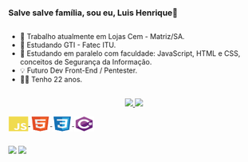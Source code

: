 ### Salve salve família, sou eu, Luis Henrique👋
##

- 🔭 Trabalho atualmente em Lojas Cem - Matriz/SA.
- 🌱 Estudando GTI - Fatec ITU.
- 🌱 Estudando em paralelo com faculdade: JavaScript, HTML e CSS, conceitos de Segurança da Informação.
- 💡 Futuro Dev Front-End / Pentester.
- 🙋‍♂️ Tenho 22 anos.

##

<div align="center">
  <a href="https://github.com/LuisHSilvaJS">
  <img height="160em" src="https://github-readme-stats.vercel.app/api?username=LuisHSilvaJS&show_icons=true&theme=gruvbox&include_all_commits=true&count_private=true"/>
  <img height="160em" src="https://github-readme-stats.vercel.app/api/top-langs/?username=LuisHSilvaJS&layout=compact&langs_count=7&theme=gruvbox"/>
</div>
  <div style="display: inline_block"><br>
  <img align="center" alt="Luis-Js" height="30" width="40" src="https://raw.githubusercontent.com/devicons/devicon/master/icons/javascript/javascript-plain.svg">
  <img align="center" alt="Luis-HTML" height="30" width="40" src="https://raw.githubusercontent.com/devicons/devicon/master/icons/html5/html5-original.svg">
  <img align="center" alt="Luis-CSS" height="30" width="40" src="https://raw.githubusercontent.com/devicons/devicon/master/icons/css3/css3-original.svg">
  <img align="center" alt="Luis-Csharp" height="30" width="40" src="https://raw.githubusercontent.com/devicons/devicon/master/icons/csharp/csharp-original.svg">
</div>

##

  <div>

  <a href="https://instagram.com/l.henriiq" target="_blank"><img src="https://img.shields.io/badge/-Instagram-%23E4405F?style=for-the-badge&logo=instagram&logoColor=white" target="_blank"></a>
  <a href = "mailto:luisguardinha@gmail.com"><img src="https://img.shields.io/badge/-Gmail-%23333?style=for-the-badge&logo=gmail&logoColor=white" target="_blank"></a>
  </div>

